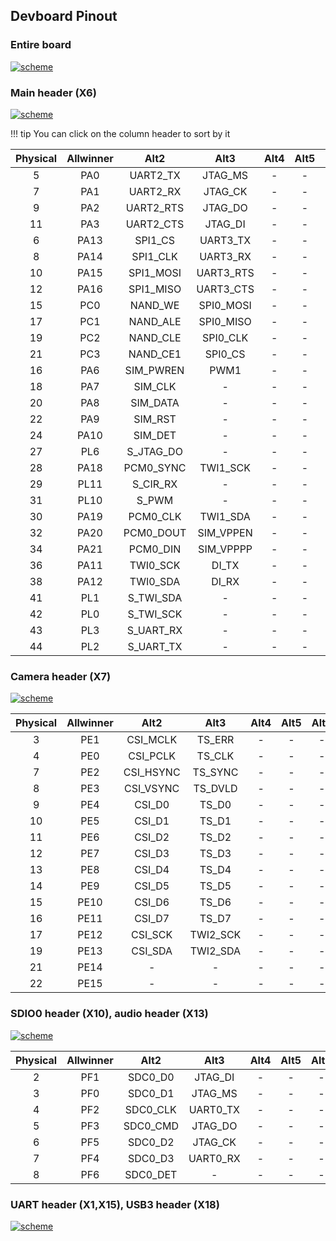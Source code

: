 ## Devboard Pinout

### Entire board
<a href="../../img/pinout/dev_board_pinout.png" target="_blank"> ![scheme](../../img/pinout/dev_board_pinout.png)</a>

### Main header (X6)
<a href="../../img/pinout/X6.png" target="_blank"> ![scheme](../../img/pinout/X6.png)</a>

!!! tip
    You can click on the column header to sort by it

<div class="x6-header-table-start"></div>

|Physical|Allwinner|Alt2|Alt3|Alt4|Alt5|Alt6
|:-:|:-:|:--:|:--:|:--:|:--:|:--:|
|5|PA0|UART2_TX|JTAG_MS|-|-|PA_EINT0|
|7|PA1|UART2_RX|JTAG_CK|-|-|PA_EINT1|
|9|PA2|UART2_RTS|JTAG_DO|-|-|PA_EINT2|
|11|PA3|UART2_CTS|JTAG_DI|-|-|PA_EINT3|
|6|PA13|SPI1_CS|UART3_TX|-|-|PA_EINT13|
|8|PA14|SPI1_CLK|UART3_RX|-|-|PA_EINT14|
|10|PA15|SPI1_MOSI|UART3_RTS|-|-|PA_EINT15|
|12|PA16|SPI1_MISO|UART3_CTS|-|-|PA_EINT16|
|15|PC0|NAND_WE|SPI0_MOSI|-|-|-|
|17|PC1|NAND_ALE|SPI0_MISO|-|-|-|
|19|PC2|NAND_CLE|SPI0_CLK|-|-|-|
|21|PC3|NAND_CE1|SPI0_CS|-|-|-|
|16|PA6|SIM_PWREN|PWM1|-|-|PA_EINT6|
|18|PA7|SIM_CLK|-|-|-|PA_EINT7|
|20|PA8|SIM_DATA|-|-|-|PA_EINT8|
|22|PA9|SIM_RST|-|-|-|PA_EINT9|
|24|PA10|SIM_DET|-|-|-|PA_EINT10|
|27|PL6|S_JTAG_DO|-|-|-|S_PL_EINT6|
|28|PA18|PCM0_SYNC|TWI1_SCK|-|-|PA_EINT18|
|29|PL11|S_CIR_RX|-|-|-|S_PL_EINT12|
|31|PL10|S_PWM|-|-|-|S_PL_EINT10|
|30|PA19|PCM0_CLK|TWI1_SDA|-|-|PA_EINT19|
|32|PA20|PCM0_DOUT|SIM_VPPEN|-|-|PA_EINT20|
|34|PA21|PCM0_DIN|SIM_VPPPP|-|-|PA_EINT21|
|36|PA11|TWI0_SCK|DI_TX|-|-|PA_EINT11|
|38|PA12|TWI0_SDA|DI_RX|-|-|PA_EINT12|
|41|PL1|S_TWI_SDA|-|-|-|S_PL_EINT1|
|42|PL0|S_TWI_SCK|-|-|-|S_PL_EINT0|
|43|PL3|S_UART_RX|-|-|-|S_PL_EINT3|
|44|PL2|S_UART_TX|-|-|-|S_PL_EINT2|

### Camera header (X7)
<a href="../../img/pinout/X7.png" target="_blank"> ![scheme](../../img/pinout/X7.png)</a>

<div class="x7-header-table-start"></div>

|Physical|Allwinner|Alt2|Alt3|Alt4|Alt5|Alt6
|:-:|:-:|:--:|:--:|:--:|:--:|:--:|
|3|PE1|CSI_MCLK|TS_ERR|-|-|-|
|4|PE0|CSI_PCLK|TS_CLK|-|-|-|
|7|PE2|CSI_HSYNC|TS_SYNC|-|-|-|
|8|PE3|CSI_VSYNC|TS_DVLD|-|-|-|
|9|PE4|CSI_D0|TS_D0|-|-|-|
|10|PE5|CSI_D1|TS_D1|-|-|-|
|11|PE6|CSI_D2|TS_D2|-|-|-|
|12|PE7|CSI_D3|TS_D3|-|-|-|
|13|PE8|CSI_D4|TS_D4|-|-|-|
|14|PE9|CSI_D5|TS_D5|-|-|-|
|15|PE10|CSI_D6|TS_D6|-|-|-|
|16|PE11|CSI_D7|TS_D7|-|-|-|
|17|PE12|CSI_SCK|TWI2_SCK|-|-|-|
|19|PE13|CSI_SDA|TWI2_SDA|-|-|-|
|21|PE14|-|-|-|-|-|
|22|PE15|-|-|-|-|-|

### SDIO0 header (X10), audio header (X13)
<a href="../../img/pinout/X10_X13.png" target="_blank"> ![scheme](../../img/pinout/X10_X13.png)</a>

<div class="x10-header-table-start"></div>

|Physical|Allwinner|Alt2|Alt3|Alt4|Alt5|Alt6
|:-:|:-:|:--:|:--:|:--:|:--:|:--:|
|2|PF1|SDC0_D0|JTAG_DI|-|-|-|
|3|PF0|SDC0_D1|JTAG_MS|-|-|-|
|4|PF2|SDC0_CLK|UART0_TX|-|-|-|
|5|PF3|SDC0_CMD|JTAG_DO|-|-|-|
|6|PF5|SDC0_D2|JTAG_CK|-|-|-|
|7|PF4|SDC0_D3|UART0_RX|-|-|-|
|8|PF6|SDC0_DET|-|-|-|-|

### UART header (X1,X15), USB3 header (X18)
<a href="../../img/pinout/X1_X15_X18.png" target="_blank"> ![scheme](../../img/pinout/X1_X15_X18.png)</a>

<script src="https://ajax.googleapis.com/ajax/libs/jquery/3.3.1/jquery.min.js"></script>
<script src="https://cdnjs.cloudflare.com/ajax/libs/tablesort/5.0.2/tablesort.min.js"></script>
<script src="https://cdnjs.cloudflare.com/ajax/libs/tablesort/5.0.2/sorts/tablesort.number.min.js"></script>
<script type="text/javascript">
    $(document).ready(function() {
        new Tablesort($('div.x6-header-table-start').next().find('table')[0]);
        new Tablesort($('div.x7-header-table-start').next().find('table')[0]);
        new Tablesort($('div.x10-header-table-start').next().find('table')[0]);
    });
</script>
<script>
</script>
